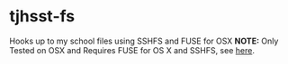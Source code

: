tjhsst-fs
=========

Hooks up to my school files using SSHFS and FUSE for OSX
**NOTE:** Only Tested on OSX and Requires FUSE for OS X and SSHFS, see [here](http://osxfuse.github.io/).
